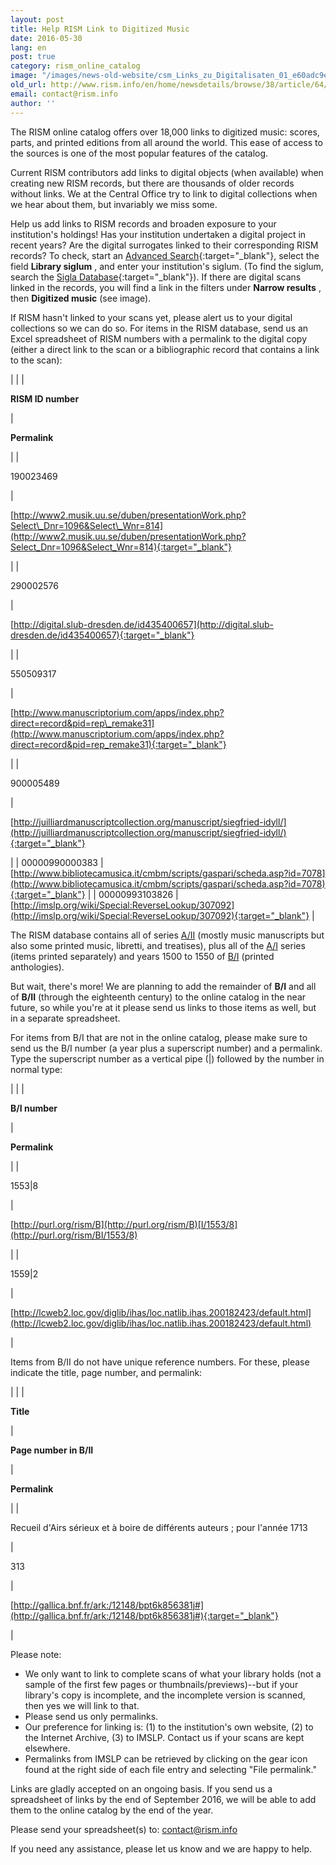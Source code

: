 ```yaml
---
layout: post
title: Help RISM Link to Digitized Music
date: 2016-05-30
lang: en
post: true
category: rism_online_catalog
image: "/images/news-old-website/csm_Links_zu_Digitalisaten_01_e60adc9ec7.jpg"
old_url: http://www.rism.info/en/home/newsdetails/browse/38/article/64/help-rism-link-to-digitized-music.html
email: contact@rism.info
author: ''
---
```


The RISM online catalog offers over 18,000 links to digitized music: scores, parts, and printed editions from all around the world. This ease of access to the sources is one of the most popular features of the catalog.

Current RISM contributors add links to digital objects (when available) when creating new RISM records, but there are thousands of older records without links. We at the Central Office try to link to digital collections when we hear about them, but invariably we miss some.

Help us add links to RISM records and broaden exposure to your institution's holdings! Has your institution undertaken a digital project in recent years? Are the digital surrogates linked to their corresponding RISM records? To check, start an [Advanced Search](https://opac.rism.info/metaopac/start.do?View=rism&SearchType=2&Language=en){:target="_blank"}, select the field **Library siglum** , and enter your institution's siglum. (To find the siglum, search the [Sigla Database](http://www.rism.info/en/sigla.html){:target="_blank"}). If there are digital scans linked in the records, you will find a link in the filters under **Narrow results** , then **Digitized music** (see image).

If RISM hasn't linked to your scans yet, please alert us to your digital collections so we can do so. For items in the RISM database, send us an Excel spreadsheet of RISM numbers with a permalink to the digital copy (either a direct link to the scan or a bibliographic record that contains a link to the scan):


|  |
|

**RISM ID number**

|

**Permalink**

|
|

190023469

|

[http://www2.musik.uu.se/duben/presentationWork.php?Select\_Dnr=1096&Select\_Wnr=814](http://www2.musik.uu.se/duben/presentationWork.php?Select_Dnr=1096&Select_Wnr=814){:target="_blank"}

|
|

290002576

|

[http://digital.slub-dresden.de/id435400657](http://digital.slub-dresden.de/id435400657){:target="_blank"}

|
|

550509317

|

[http://www.manuscriptorium.com/apps/index.php?direct=record&pid=rep\_remake31](http://www.manuscriptorium.com/apps/index.php?direct=record&pid=rep_remake31){:target="_blank"}

|
|

900005489

|

[http://juilliardmanuscriptcollection.org/manuscript/siegfried-idyll/](http://juilliardmanuscriptcollection.org/manuscript/siegfried-idyll/){:target="_blank"}

|
| 00000990000383 | [http://www.bibliotecamusica.it/cmbm/scripts/gaspari/scheda.asp?id=7078](http://www.bibliotecamusica.it/cmbm/scripts/gaspari/scheda.asp?id=7078){:target="_blank"} |
| 00000993103826 | [http://imslp.org/wiki/Special:ReverseLookup/307092](http://imslp.org/wiki/Special:ReverseLookup/307092){:target="_blank"} |

The RISM database contains all of series [A/II](/publications.html#c36) (mostly music manuscripts but also some printed music, libretti, and treatises), plus all of the [A/I](/publications.html#c36) series (items printed separately) and years 1500 to 1550 of [B/I](/publications.html#c2619) (printed anthologies).

But wait, there's more! We are planning to add the remainder of **B/I** and all of **B/II** (through the eighteenth century) to the online catalog in the near future, so while you're at it please send us links to those items as well, but in a separate spreadsheet.

For items from B/I that are not in the online catalog, please make sure to send us the B/I number (a year plus a superscript number) and a permalink. Type the superscript number as a vertical pipe (|) followed by the number in normal type:


| |
|

**B/I number**

|

**Permalink**

|
|

1553|8

|

[http://purl.org/rism/B](http://purl.org/rism/B)[I/1553/8](http://purl.org/rism/BI/1553/8)

|
|

1559|2

|

[http://lcweb2.loc.gov/diglib/ihas/loc.natlib.ihas.200182423/default.html](http://lcweb2.loc.gov/diglib/ihas/loc.natlib.ihas.200182423/default.html)

|

Items from B/II do not have unique reference numbers. For these, please indicate the title, page number, and permalink:

| |
|

**Title**

|

**Page number in B/II**

|

**Permalink**

|
|

Recueil d'Airs sérieux et à boire de différents auteurs ; pour l'année 1713

|

313

|

[http://gallica.bnf.fr/ark:/12148/bpt6k856381j#](http://gallica.bnf.fr/ark:/12148/bpt6k856381j#){:target="_blank"}

|

Please note:

- We only want to link to complete scans of what your library holds (not a sample of the first few pages or thumbnails/previews)--but if your library's copy is incomplete, and the incomplete version is scanned, then yes we will link to that.
- Please send us only permalinks.
- Our preference for linking is: (1) to the institution's own website, (2) to the Internet Archive, (3) to IMSLP. Contact us if your scans are kept elsewhere.
- Permalinks from IMSLP can be retrieved by clicking on the gear icon found at the right side of each file entry and selecting "File permalink."

Links are gladly accepted on an ongoing basis. If you send us a spreadsheet of links by the end of September 2016, we will be able to add them to the online catalog by the end of the year.

Please send your spreadsheet(s) to: [contact@rism.info](mailto:contact@rism.info)

If you need any assistance, please let us know and we are happy to help.